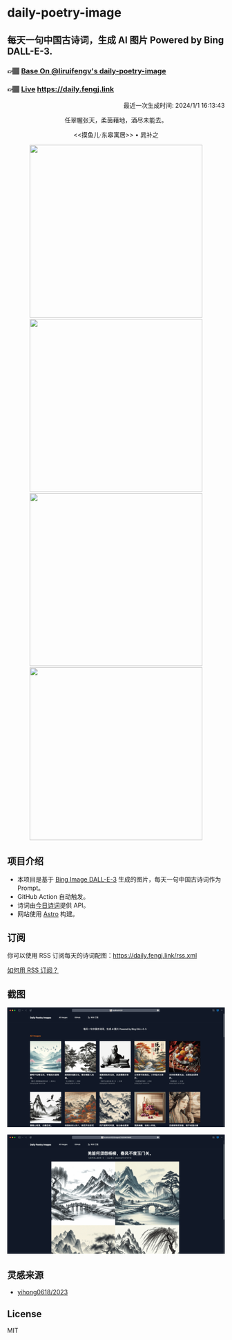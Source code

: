 
# daily-poetry-image

## 每天一句中国古诗词，生成 AI 图片 Powered by Bing DALL-E-3.

### 👉🏽 [Base On @liruifengv's daily-poetry-image](https://github.com/liruifengv/daily-poetry-image)

### 👉🏽 [Live](https://daily.fengj.link) https://daily.fengj.link

<p align="right">
  最近一次生成时间: 2024/1/1 16:13:43
</p>
<p align="center">
任翠幄张天，柔茵藉地，酒尽未能去。
</p>
<p align="center">
<<摸鱼儿·东皋寓居>> • 晁补之
</p>
<p align="center">
<img src="https://tse2.mm.bing.net/th/id/OIG.4Ng8rvbwzDthDNj560KJ" height="400" width="400" />
<img src="https://tse3.mm.bing.net/th/id/OIG.dU21_uohTX8qpBPHFk7c" height="400" width="400" />
<img src="https://tse4.mm.bing.net/th/id/OIG.gDBcXKcHlUQ8Jg.ctJCu" height="400" width="400" />
<img src="https://tse4.mm.bing.net/th/id/OIG.r9pvxMr8x7nQB8mXoVG9" height="400" width="400" />
</p>

## 项目介绍

-   本项目是基于 [Bing Image DALL-E-3](https://www.bing.com/images/create) 生成的图片，每天一句中国古诗词作为 Prompt。
-   GitHub Action 自动触发。
-   诗词由[今日诗词](https://www.jinrishici.com/)提供 API。
-   网站使用 [Astro](https://astro.build) 构建。

## 订阅

你可以使用 RSS 订阅每天的诗词配图：https://daily.fengj.link/rss.xml

[如何用 RSS 订阅？](https://zhuanlan.zhihu.com/p/55026716)

## 截图

![图片列表](./screenshots/Snipaste_2023-12-28_21-00-26.png)

![图片详情](./screenshots/Snipaste_2023-12-28_21-00-53.png)

## 灵感来源

-   [yihong0618/2023](https://github.com/yihong0618/2023)

## License

MIT
